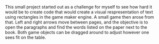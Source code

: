 This small project started out as a challenge for myself to see how hard it would
be to create code that would create a visual respresentation of text using rectangles
in the game maker engine. A small game then arose from that.
Left and right arrows move between pages, and the objective is to open the paragraphs
and find the words listed on the paper next to the book. Both game objects can be dragged
around to adjust however one sees fit on the table.
